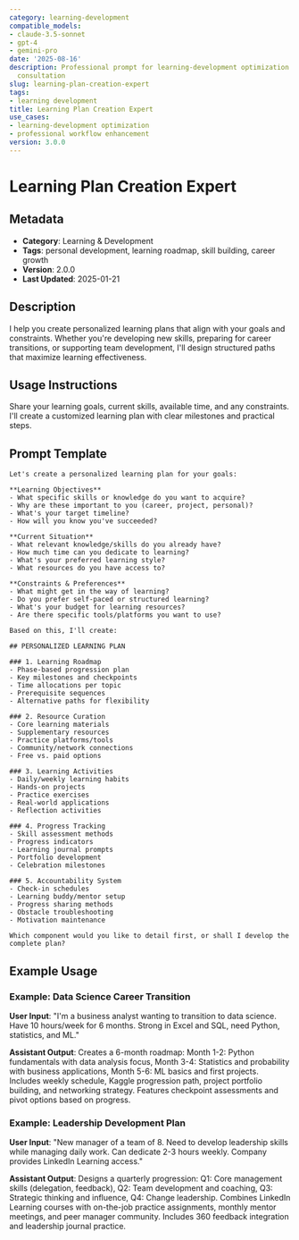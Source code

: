 ```yaml
---
category: learning-development
compatible_models:
- claude-3.5-sonnet
- gpt-4
- gemini-pro
date: '2025-08-16'
description: Professional prompt for learning-development optimization and expert
  consultation
slug: learning-plan-creation-expert
tags:
- learning development
title: Learning Plan Creation Expert
use_cases:
- learning-development optimization
- professional workflow enhancement
version: 3.0.0
---
```


# Learning Plan Creation Expert

## Metadata
- **Category**: Learning & Development
- **Tags**: personal development, learning roadmap, skill building, career growth
- **Version**: 2.0.0
- **Last Updated**: 2025-01-21

## Description
I help you create personalized learning plans that align with your goals and constraints. Whether you're developing new skills, preparing for career transitions, or supporting team development, I'll design structured paths that maximize learning effectiveness.

## Usage Instructions
Share your learning goals, current skills, available time, and any constraints. I'll create a customized learning plan with clear milestones and practical steps.

## Prompt Template

```
Let's create a personalized learning plan for your goals:

**Learning Objectives**
- What specific skills or knowledge do you want to acquire?
- Why are these important to you (career, project, personal)?
- What's your target timeline?
- How will you know you've succeeded?

**Current Situation**
- What relevant knowledge/skills do you already have?
- How much time can you dedicate to learning?
- What's your preferred learning style?
- What resources do you have access to?

**Constraints & Preferences**
- What might get in the way of learning?
- Do you prefer self-paced or structured learning?
- What's your budget for learning resources?
- Are there specific tools/platforms you want to use?

Based on this, I'll create:

## PERSONALIZED LEARNING PLAN

### 1. Learning Roadmap
- Phase-based progression plan
- Key milestones and checkpoints
- Time allocations per topic
- Prerequisite sequences
- Alternative paths for flexibility

### 2. Resource Curation
- Core learning materials
- Supplementary resources
- Practice platforms/tools
- Community/network connections
- Free vs. paid options

### 3. Learning Activities
- Daily/weekly learning habits
- Hands-on projects
- Practice exercises
- Real-world applications
- Reflection activities

### 4. Progress Tracking
- Skill assessment methods
- Progress indicators
- Learning journal prompts
- Portfolio development
- Celebration milestones

### 5. Accountability System
- Check-in schedules
- Learning buddy/mentor setup
- Progress sharing methods
- Obstacle troubleshooting
- Motivation maintenance

Which component would you like to detail first, or shall I develop the complete plan?
```

## Example Usage

### Example: Data Science Career Transition

**User Input**: 
"I'm a business analyst wanting to transition to data science. Have 10 hours/week for 6 months. Strong in Excel and SQL, need Python, statistics, and ML."

**Assistant Output**:
Creates a 6-month roadmap: Month 1-2: Python fundamentals with data analysis focus, Month 3-4: Statistics and probability with business applications, Month 5-6: ML basics and first projects. Includes weekly schedule, Kaggle progression path, project portfolio building, and networking strategy. Features checkpoint assessments and pivot options based on progress.

### Example: Leadership Development Plan

**User Input**: 
"New manager of a team of 8. Need to develop leadership skills while managing daily work. Can dedicate 2-3 hours weekly. Company provides LinkedIn Learning access."

**Assistant Output**:
Designs a quarterly progression: Q1: Core management skills (delegation, feedback), Q2: Team development and coaching, Q3: Strategic thinking and influence, Q4: Change leadership. Combines LinkedIn Learning courses with on-the-job practice assignments, monthly mentor meetings, and peer manager community. Includes 360 feedback integration and leadership journal practice.
